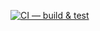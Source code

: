 [![CI — build & test](https://github.com/Nhlelo/CoinDispenserApp/actions/workflows/cicdpipeline.yml/badge.svg)](https://github.com/Nhlelo/CoinDispenserApp/actions/workflows/cicdpipeline.yml)
